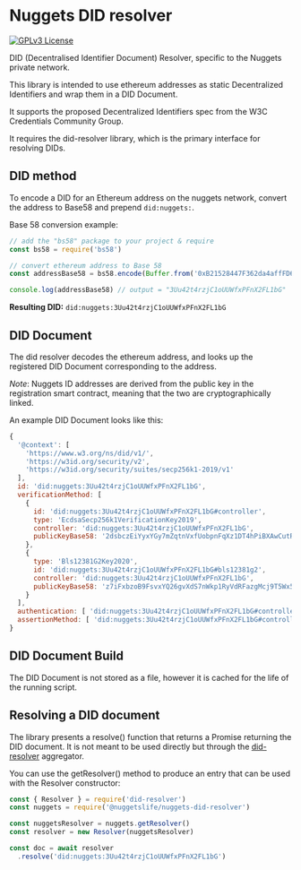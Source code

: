 # Nuggets DID resolver
[![GPLv3 License](https://img.shields.io/badge/License-GPL%20v3-yellow.svg)](https://opensource.org/licenses/)

DID (Decentralised Identifier Document) Resolver, specific to the Nuggets private network.

This library is intended to use ethereum addresses as static Decentralized Identifiers and wrap them in a DID Document.

It supports the proposed Decentralized Identifiers spec from the W3C Credentials Community Group.

It requires the did-resolver library, which is the primary interface for resolving DIDs.

## DID method

To encode a DID for an Ethereum address on the nuggets network, convert the address to Base58 and prepend `did:nuggets:`.

Base 58 conversion example:
```js
// add the "bs58" package to your project & require
const bs58 = require('bs58')

// convert ethereum address to Base 58
const addressBase58 = bs58.encode(Buffer.from('0xB21528447F362da4affFD62B499a7630C6A59f3b'.slice(2), 'hex'))

console.log(addressBase58) // output = "3Uu42t4rzjC1oUUWfxPFnX2FL1bG"
```

**Resulting DID:** `did:nuggets:3Uu42t4rzjC1oUUWfxPFnX2FL1bG`

## DID Document
The did resolver decodes the ethereum address, and looks up the registered DID Document corresponding to the address.

*Note*: Nuggets ID addresses are derived from the public key in the registration smart contract, meaning that the two are cryptographically linked.

An example DID Document looks like this:

```js
{
  '@context': [
    'https://www.w3.org/ns/did/v1/',
    'https://w3id.org/security/v2',
    'https://w3id.org/security/suites/secp256k1-2019/v1'
  ],
  id: 'did:nuggets:3Uu42t4rzjC1oUUWfxPFnX2FL1bG',
  verificationMethod: [
    {
      id: 'did:nuggets:3Uu42t4rzjC1oUUWfxPFnX2FL1bG#controller',
      type: 'EcdsaSecp256k1VerificationKey2019',
      controller: 'did:nuggets:3Uu42t4rzjC1oUUWfxPFnX2FL1bG',
      publicKeyBase58: '2dsbczEiYyxYGy7mZqtnVxfUobpnFqXz1DT4hPiBXAwCutRgMTReW6vP8hskHyahK6MMPyXoFHfZhTdYrhMV5oQq'
    },
    {
      type: 'Bls12381G2Key2020',
      id: 'did:nuggets:3Uu42t4rzjC1oUUWfxPFnX2FL1bG#bls12381g2',
      controller: 'did:nuggets:3Uu42t4rzjC1oUUWfxPFnX2FL1bG',
      publicKeyBase58: 'z7iFxbzoB9FsvxYQ26gvXdS7nWkp1RyVdRFazgMcj9T5Wx5PZFyNJyxQqDe8nyZ7BiafJpJTjXj4ULdaCVfcc3rXpWy8Pph23rqi7AkZvKhQr7D9sc8a5Fi7HxibUnrnPPc'
    }
  ],
  authentication: [ 'did:nuggets:3Uu42t4rzjC1oUUWfxPFnX2FL1bG#controller' ],
  assertionMethod: [ 'did:nuggets:3Uu42t4rzjC1oUUWfxPFnX2FL1bG#controller' ]
}
```

## DID Document Build

The DID Document is not stored as a file, however it is cached for the life of the running script.

## Resolving a DID document
The library presents a resolve() function that returns a Promise returning the DID document. It is not meant to be used directly but through the [did-resolver](https://github.com/decentralized-identity/did-resolver) aggregator.

You can use the getResolver() method to produce an entry that can be used with the Resolver constructor:

```js
const { Resolver } = require('did-resolver')
const nuggets = require('@nuggetslife/nuggets-did-resolver')

const nuggetsResolver = nuggets.getResolver()
const resolver = new Resolver(nuggetsResolver)

const doc = await resolver
  .resolve('did:nuggets:3Uu42t4rzjC1oUUWfxPFnX2FL1bG')
```
